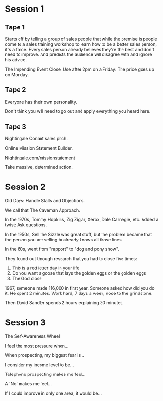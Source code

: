 # Session 1

## Tape 1

Starts off by telling a group of sales people that while the premise is people come to a sales training workshop to learn how to be a better sales person, it's a farce. Every sales person already believes they're the best and don't need to improve. And predicts the audience will disagree with and ignore his advice. 

The Impending Event Close: Use after 2pm on a Friday: The price goes up on Monday.

## Tape 2

Everyone has their own personality. 

Don't think you will need to go out and apply everything you heard here.

## Tape 3

Nightingale Conant sales pitch.

Online Mission Statement Builder.


Nightingale.com/missionstatement

Take massive, determined action.

# Session 2

Old Days: Handle Stalls and Objections.

We call that The Caveman Approach.

In the 1970s, Tommy Hopkins, Zig Ziglar, Xerox, Dale Carnegie,  etc. Added a twist: Ask questions. 

In the 1950s, Sell the Sizzle was great stuff, but the problem became that the person you are selling to already knows all those lines.

In the 60s, went from "rapport" to "dog and pony show".

They found out through research that you had to close five times:
1. This is a red letter day in your life
2. Do you want a goose that lays the golden eggs or the golden eggs
3. The God close

1967, someone made 116,000 in first year. Someone asked how did you do it. He spent 2 minutes. Work hard, 7 days a week, nose to the grindstone.

Then David Sandler spends 2 hours explaining 30 minutes. 

# Session 3

The Self-Awareness Wheel

I feel the most pressure when...

When prospecting, my biggest fear is...

I consider my income level to be...

Telephone prospecting makes me feel...

A 'No' makes me feel...

If I could improve in only one area, it would be...


